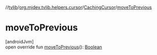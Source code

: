 //[tvlib](../../../index.md)/[org.mjdev.tvlib.helpers.cursor](../index.md)/[CachingCursor](index.md)/[moveToPrevious](move-to-previous.md)

# moveToPrevious

[androidJvm]\
open override fun [moveToPrevious](move-to-previous.md)(): [Boolean](https://kotlinlang.org/api/latest/jvm/stdlib/kotlin/-boolean/index.html)
